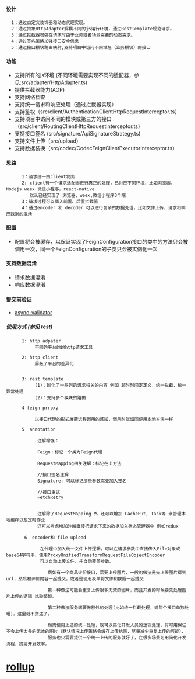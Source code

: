 #### 设计
```
  1；通过自定义装饰器和动态代理实现。
  2：通过抽象HttpAdapter解耦不同的js运行环境，通过RestTemplate规范请求。
  3：通过拦截器增强在请求时由于业务或者场景需要的动态需求。
  4：通过签名策略加强接口安全信息
  5：通过接口模块路由映射,支持项目中访问不同域名（业务模块）的接口
```

#### 功能
- 支持所有的js环境 (不同环境需要实现不同的适配器，参见:src/adapter/HttpAdapter.ts)
- 提供拦截器能力(AOP)
- 支持网络检查
- 支持统一请求和响应处理（通过拦截器实现）
- 支持鉴权（src/client/AuthenticationClientHttpRequestInterceptor.ts）
- 支持项目中访问不同的模块或第三方的接口 （src/client/RoutingClientHttpRequestInterceptor.ts）
- 支持接口签名 (src/signature/ApiSignatureStrategy.ts)
- 支持文件上传（src/upload）
- 支持数据装换（src/codec/CodecFeignClientExecutorInterceptor.ts）

#### 思路
          1：请求统一由client发出
          2: client有一个请求适配器进行真正的处理，已对应不同环境，比如浏览器，Nodejs weex 微信小程序，react-native
             默认已经实现了 浏览器，weex,微信小程序3个端
          3：请求过程可以插入前置、后置拦截器
          4：通过encoder 和 decoder 可以进行复杂的数据处理，比如文件上传，请求和响应数据的混淆


#### 配置
- 配置将会被缓存，以保证实现了FeignConfiguration接口的类中的方法只会被调用一次，同一个FeignConfiguration的子类只会被实例化一次

      
#### 支持数据混淆
- 请求数据混淆
- 响应数据混淆     

#### 提交前验证
- [async-validator](https://github.com/yiminghe/async-validator) 

##### 使用方式 (参见 test)

          1: http adpater
               不同的平台的的http请求工具

          2: http client
               屏蔽了平台的差异化


          3: rest template
               (1)：固化了一系列的请求相关的内容 例如 超时时间定定义，统一拦截，统一异常处理
               (2)：支持多个模块的路由

          4 feign prroxy

               以接口代理的形式屏蔽远程调用的感知，调用时就如同使用本地方法一样

          5  annotation

                注解增强：

                Feign：标记一个类为Feign代理

                RequestMapping相关注解：标记在上方法

                //接口签名注解
                Signature: 可以标记那些参数需要加入签名

                //接口重试
                FetchRetry


                注解除了RequestMapping 外 还可以增加 CachePut, Task等 来管理本地缓存以及定时作业
                还可以考虑增加注解直接把请求下来的数据加入状态管理器中 例如redux
           
           6  encoder和 file upload
                 
                 在代理中加入统一文件上传逻辑，可以在请求参数中直接传入File对象或base64字符串，使用ProxyUnifiedTransformRequestFileObjectEncoder
                 可以自动上传文件，并自动覆盖参数。
                    
                    例如有一个商品评价接口，需要上传图片，一般的做法是先上传图片得到url，然后和评价内容一起提交，或者是使用表单将文件和数据一起提交
                   
                    第一种做法可能会重复上传很多无效的图片，而且开发的时候要先处理图片上传的逻辑 比较繁琐。
                    
                    第二种做法服务端要做额外的处理(比如统一拦截处理，或每个接口单独处理)，这里就不赘述了。
                    
                    然而使用上述的统一处理，既可以简化开发人员的逻辑处理，有可用保证不会上传太多的无效的图片（默认情况上传策略会缓存上传结果，尽量减少重复上传的可能），
                    服务也只需要提供一个统一上传的服务就好了，在很多场景可用简化开发流程，提高开发效率。
                    
# [rollup](https://www.rollupjs.com/)
